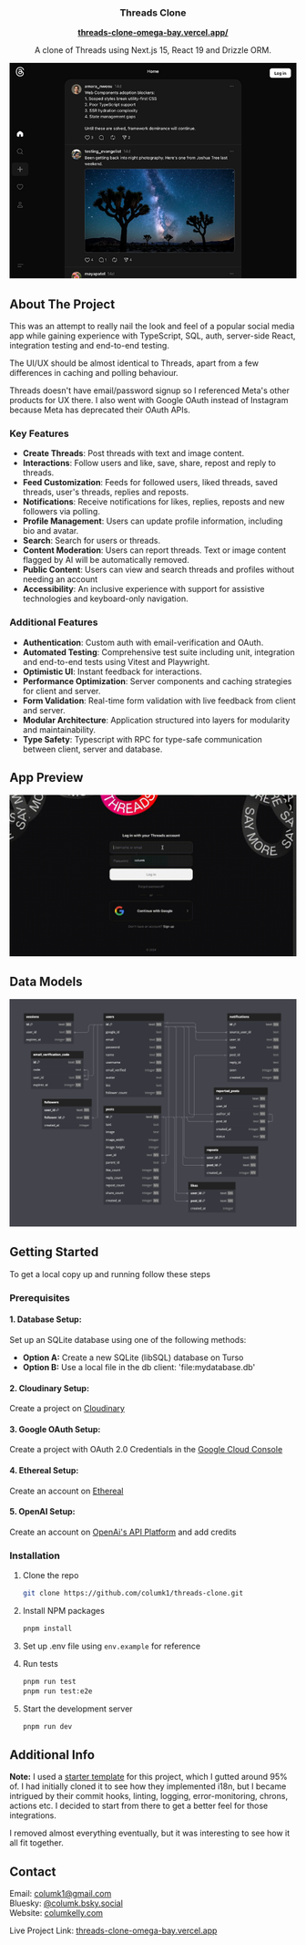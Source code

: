 <a name="readme-top"></a>

<h3 align="center">Threads Clone</h3>
<p align="center">
  <b><a href="https://threads-clone-omega-bay.vercel.app/" >threads-clone-omega-bay.vercel.app/</a></b>
  </p>
  <p align="center">
  A clone of Threads using Next.js 15, React 19 and Drizzle ORM.
  </p>
</div>

<!-- ABOUT THE PROJECT -->

[![Home Page Screenshot][home-screenshot]](https://threads-clone-omega-bay.vercel.app/)

## About The Project

This was an attempt to really nail the look and feel of a popular social media app while gaining experience with TypeScript, SQL, auth, server-side React, integration testing and end-to-end testing. 

The UI/UX should be almost identical to Threads, apart from a few differences in caching and polling behaviour.

Threads doesn't have email/password signup so I referenced Meta's other products for UX there. I also went with Google OAuth instead of Instagram because Meta has deprecated their OAuth APIs.

### Key Features
* **Create Threads**: Post threads with text and image content.
* **Interactions**: Follow users and like, save, share, repost and reply to threads. 
* **Feed Customization**: Feeds for followed users, liked threads, saved threads, user's threads, replies and reposts.
* **Notifications**: Receive notifications for likes, replies, reposts and new followers via polling.
* **Profile Management**: Users can update profile information, including bio and avatar.
* **Search**: Search for users or threads.
* **Content Moderation**: Users can report threads. Text or image content flagged by AI will be automatically removed.
* **Public Content**: Users can view and search threads and profiles without needing an account
* **Accessibility**: An inclusive experience with support for assistive technologies and keyboard-only navigation.

### Additional Features
* **Authentication**: Custom auth with email-verification and OAuth.
* **Automated Testing**: Comprehensive test suite including unit, integration and end-to-end tests using Vitest and Playwright.
* **Optimistic UI**: Instant feedback for interactions.
* **Performance Optimization**: Server components and caching strategies for client and server.
* **Form Validation**: Real-time form validation with live feedback from client and server.
* **Modular Architecture**: Application structured into layers for modularity and maintainability.
* **Type Safety**: Typescript with RPC for type-safe communication between client, server and database.

<!-- APP PREVIEW -->

## App Preview

![App Preview](./docs/app-preview.gif)

<!-- DATA MODELS -->

## Data Models

![Entity Relationship Diagram](./docs/er-diagram.png)


<!-- GETTING STARTED -->

## Getting Started

To get a local copy up and running follow these steps

### Prerequisites

#### 1. **Database Setup:** 
Set up an SQLite database using one of the following methods:

- **Option A:** Create a new SQLite (libSQL) database on Turso
- **Option B:** Use a local file in the db client: 'file:mydatabase.db'

#### 2. **Cloudinary Setup:** 
Create a project on [Cloudinary](https://cloudinary.com/)

#### 3. **Google OAuth Setup:**
Create a project with OAuth 2.0 Credentials in the [Google Cloud Console](https://console.cloud.google.com/)

#### 4. **Ethereal Setup:**
Create an account on [Ethereal](https://ethereal.email/)

#### 5. **OpenAI Setup:**
Create an account on [OpenAi's API Platform](https://platform.openai.com/) and add credits

### Installation

1. Clone the repo
   ```sh
   git clone https://github.com/columk1/threads-clone.git
   ```
2. Install NPM packages
   ```sh
   pnpm install
   ```
3. Set up .env file using `env.example` for reference

4. Run tests
   ```sh
   pnpm run test
   pnpm run test:e2e
   ```
5. Start the development server
   ```sh
   pnpm run dev
   ```

## Additional Info

**Note:** I used a [starter template](https://github.com/ixartz/Next-js-Boilerplate) for this project, which I gutted around 95% of. I had initially cloned it to see how they implemented i18n, but I became intrigued by their commit hooks, linting, logging, error-monitoring, chrons, actions etc. I decided to start from there to get a better feel for those integrations. 

I removed almost everything eventually, but it was interesting to see how it all fit together.

<!-- ROADMAP -->

<!-- CONTACT -->

## Contact

Email: columk1@gmail.com  
Bluesky: [@columk.bsky.social](https://bsky.app/profile/columk.bsky.social)  
Website: [columkelly.com](https://columkelly.com)

Live Project Link: [threads-clone-omega-bay.vercel.app](https://threads-clone-omega-bay.vercel.app/)

[home-screenshot]: ./docs/home-screenshot.jpg
